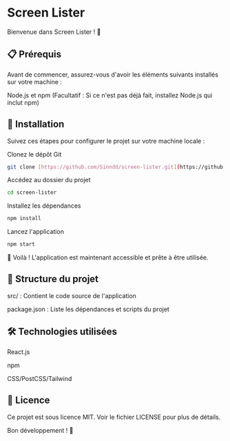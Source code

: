 # Screen Lister

Bienvenue dans Screen Lister ! 🚀

## 📋 Prérequis

Avant de commencer, assurez-vous d'avoir les éléments suivants installés sur votre machine :

Node.js et npm (Facultatif : Si ce n'est pas déjà fait, installez Node.js qui inclut npm)

## 🚀 Installation

Suivez ces étapes pour configurer le projet sur votre machine locale :

Clonez le dépôt Git

```bash
git clone [https://github.com/Sinndd/screen-lister.git](https://github.com/Sinndd/screen-lister.git)
```

Accédez au dossier du projet

```bash
cd screen-lister
```

Installez les dépendances

```bash
npm install
```

Lancez l'application

```bash
npm start
```

🎉 Voilà ! L'application est maintenant accessible et prête à être utilisée.

## 📂 Structure du projet

src/ : Contient le code source de l'application

package.json : Liste les dépendances et scripts du projet

## 🛠 Technologies utilisées

React.js

npm

CSS/PostCSS/Tailwind

## 📜 Licence

Ce projet est sous licence MIT. Voir le fichier LICENSE pour plus de détails.

Bon développement ! 🚀
